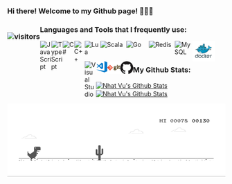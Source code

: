 ### Hi there! Welcome to my Github page! 👋👋👋
### <p style="float:left"><img src="https://visitor-badge.glitch.me/badge?page_id=nhatvu148.nhatvu148" alt="visitors"></p>

<!--
### Contact me:

[<img align="left" alt="dataalliance.io" width="22px" src="https://raw.githubusercontent.com/iconic/open-iconic/master/svg/globe.svg" />][website]
[<img align="left" alt="codeSTACKr | Twitter" width="22px" src="https://cdn.jsdelivr.net/npm/simple-icons@v3/icons/twitter.svg" />][twitter]
[<img align="left" alt="codeSTACKr | LinkedIn" width="22px" src="https://cdn.jsdelivr.net/npm/simple-icons@v3/icons/linkedin.svg" />][linkedin]
[<img align="left" alt="codeSTACKr | Instagram" width="22px" src="https://cdn.jsdelivr.net/npm/simple-icons@v3/icons/instagram.svg" />][instagram]
[<img align="left" alt="codeSTACKr | Facebook" width="22px" src="https://cdn.jsdelivr.net/npm/simple-icons@v3/icons/facebook.svg" />][facebook]

[website]: http://nhatvuscorner.xyz/
[twitter]: https://twitter.com/nhatvu148
[linkedin]: https://www.linkedin.com/in/van-nhat-vu-nguyen/
[instagram]: https://www.instagram.com/vu_nhat_nv/
[facebook]: https://www.facebook.com/vugeengeld/

<br />
-->

### Languages and Tools that I frequently use:

<img align="left" alt="JavaScript" width="26px" src="https://upload.wikimedia.org/wikipedia/commons/6/6a/JavaScript-logo.png" />
<img align="left" alt="TypeScript" width="26px" src="https://upload.wikimedia.org/wikipedia/commons/4/4c/Typescript_logo_2020.svg" />
<img align="left" alt="C#" width="27px" src="https://upload.wikimedia.org/wikipedia/commons/7/7a/C_Sharp_logo.svg" />
<img align="left" alt="C++" width="24px" src="https://upload.wikimedia.org/wikipedia/commons/1/18/ISO_C%2B%2B_Logo.svg" />
<img align="left" alt="Lua" width="36px" src="https://www.lua.org/images/lua-logo.gif" />
<img align="left" alt="Scala" width="60px" src="https://upload.wikimedia.org/wikipedia/commons/3/39/Scala-full-color.svg" />
<img align="left" alt="Go" width="52px" src="https://upload.wikimedia.org/wikipedia/commons/0/05/Go_Logo_Blue.svg" />
<img align="left" alt="Redis" width="60px" src="https://upload.wikimedia.org/wikipedia/commons/6/6b/Redis_Logo.svg" />
<img align="left" alt="MySQL" width="40px" src="https://www.mysql.com/common/logos/logo-mysql-170x115.png" />
<img align="left" alt="Docker" width="52px" src="https://raw.githubusercontent.com/docker-library/docs/c350af05d3fac7b5c3f6327ac82fe4d990d8729c/docker/logo.png" />
<img align="left" alt="Visual Studio" width="26px" src="https://upload.wikimedia.org/wikipedia/commons/5/59/Visual_Studio_Icon_2019.svg" />
<img align="left" alt="Visual Studio Code" width="26px" src="https://raw.githubusercontent.com/github/explore/80688e429a7d4ef2fca1e82350fe8e3517d3494d/topics/visual-studio-code/visual-studio-code.png" />
<img align="left" alt="Git" width="30px" src="https://raw.githubusercontent.com/github/explore/80688e429a7d4ef2fca1e82350fe8e3517d3494d/topics/git/git.png" />
<img align="left" alt="Github" width="30px" src="https://raw.githubusercontent.com/github/explore/78df643247d429f6cc873026c0622819ad797942/topics/github/github.png" />

<br />
<br />

### My Github Stats:

<a href="https://github.com/nhatvu148/nhatvu148">
  <img align="center" src="https://github-readme-stats.vercel.app/api/top-langs/?username=nhatvu148&hide=html&layout=compact&title_color=000000&text_color=000000&icon_color=000000&bg_color=ffffff" alt="Nhat Vu's Github Stats"/>
</a>

<a href="https://github.com/nhatvu148/nhatvu148">
  <img align="center" src="https://github-readme-stats.vercel.app/api?username=nhatvu148&hide=contribs,prs&show_icons=true&line_height=27&count_private=true&title_color=000000&text_color=000000&icon_color=000000&bg_color=ffffff" alt="Nhat Vu's Github Stats" />
</a>

<!--[![Readme Card](https://github-readme-stats.vercel.app/api/pin/?username=nhatvu148&repo=JupiterUIRecorder)](https://github.com/nhatvu148/JupiterUIRecorder)-->

![image](https://github.com/nhatvu148/nhatvu148/blob/master/mydino.gif)
<!--[![Nhat Vu's DEV Profile](https://d2fltix0v2e0sb.cloudfront.net/dev-badge.svg)](https://dev.to/nhatvu148)
**nhatvu148/nhatvu148** is a ✨ _special_ ✨ repository because its `README.md` (this file) appears on your GitHub profile.

Here are some ideas to get you started:

- 🔭 I’m currently working on ...
- 🌱 I’m currently learning ...
- 👯 I’m looking to collaborate on ...
- 🤔 I’m looking for help with ...
- 💬 Ask me about ...
- 📫 How to reach me: ...
- 😄 Pronouns: ...
- ⚡ Fun fact: ...
-->
